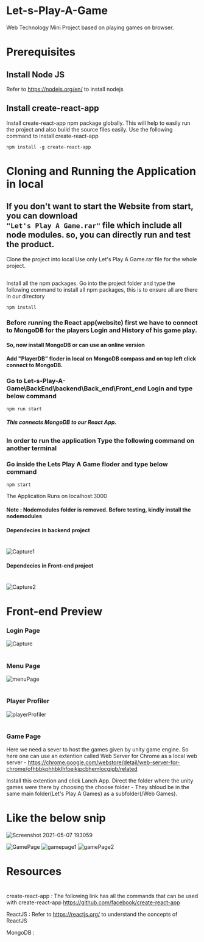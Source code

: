 # Let-s-Play-A-Game
Web Technology Mini Project based on playing games on browser.

# Prerequisites
## Install Node JS
Refer to https://nodejs.org/en/ to install nodejs

## Install create-react-app

Install create-react-app npm package globally. This will help to easily run the project and also build the source files easily. Use the following command to install create-react-app

`npm install -g create-react-app`

#
# Cloning and Running the Application in local

## If you don't want to start the Website from start, you can download<br/> `"Let's Play A Game.rar"` file which include all node modules. so, you can directly run and test the product.

Clone the project into local
Use only Let's Play A Game.rar file for the whole project.
##
Install all the npm packages. Go into the project folder and type the following command to install all npm packages, this is to ensure all are there in our directory

`npm install`

### Before running the React app(website) first we have to connect to MongoDB for the players Login and History of his game play.
#### So, now install MongoDB or can use an online version
#### Add "PlayerDB" floder in local on MongoDB compass and on top left click connect to MongoDB.

### Go to Let-s-Play-A-Game\BackEnd\backend\Back_end\Front_end Login and type below command
`npm run start`
##### This connects MongoDB to our React App.

##
### In order to run the application Type the following command on another terminal

### Go inside the Lets Play A Game floder and type below command
`npm start`

The Application Runs on localhost:3000


#### Note : Nodemodules folder is removed. Before testing, kindly install the nodemodules  
#### Dependecies in backend project
#
![Capture1](https://user-images.githubusercontent.com/75524408/101258117-52200280-3746-11eb-9fe4-932214041549.PNG)

#### Dependecies in Front-end project
#
![Capture2](https://user-images.githubusercontent.com/75524408/101258198-f1dd9080-3746-11eb-8f73-b71417320351.PNG)

# Front-end Preview

### Login Page

![Capture](https://user-images.githubusercontent.com/75524408/101257742-d32aca00-3745-11eb-9551-cf2abd61f5f0.PNG)
#

### Menu Page

![menuPage](https://user-images.githubusercontent.com/75524408/101277504-e89e0380-37da-11eb-9c0a-20a832a40135.PNG)
#

### Player Profiler

![playerProfiler](https://user-images.githubusercontent.com/75524408/101277514-03707800-37db-11eb-8d60-aa3543ee0760.PNG)
#
### Game Page 

Here we need a sever to host the games given by unity game engine.
So here one can use an extention called Web Server for Chrome as a local web server - 
https://chrome.google.com/webstore/detail/web-server-for-chrome/ofhbbkphhbklhfoeikjpcbhemlocgigb/related

Install this extention and click Lanch App.
Direct the folder where the unity games were there by choosing the choose folder - They shloud be in the same main folder(Let's Play A Games) as a subfolder(/Web Games). 

# Like the below snip


![Screenshot 2021-05-07 193059](https://user-images.githubusercontent.com/51847492/117461119-d92e0c80-af6a-11eb-82fb-bea7b500af18.jpg)


![GamePage](https://user-images.githubusercontent.com/75524408/101277524-16834800-37db-11eb-8eef-9cedd1412157.PNG)
![gamepage1](https://user-images.githubusercontent.com/75524408/101277528-197e3880-37db-11eb-91f9-4585d59e52ee.PNG)
![gamePage2](https://user-images.githubusercontent.com/75524408/101277530-1be09280-37db-11eb-953d-4d178bd0ed30.PNG)
#


# Resources
#

create-react-app : The following link has all the commands that can be used with create-react-app https://github.com/facebook/create-react-app

ReactJS : Refer to https://reactjs.org/ to understand the concepts of ReactJS

MongoDB : 
